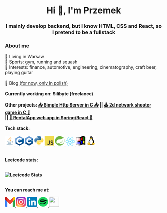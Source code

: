 <h1 align="center">Hi 👋, I'm Przemek</h1>
<h3 align="center">I mainly develop backend, but I know HTML, CSS and React, so I pretend to be a fullstack</h3>

<p><h3>About me</h3></p>
🌆 Living in Warsaw<br>
🏃 Sports: gym, running and squash<br>
🧩 Interests: finance, automotive, engineering, cinematography, craft beer, playing guitar<br>
<br>
📰 Blog <a href="https://kierznowski.pl">(for now, only in polish)</a> 
<br>
<br>
<b>Currently working on:
  Silibyte (freelance)
  <br> <br>
  Other projects:
  <a href="https://github.com/Kierznowski/http_server_in_C">📥 Simple Http Server in C 📤</a> ||
  <a href="https://github.com/Kierznowski/2D-shooter-game">🕹️ 2d network shooter game in C 🔫</a> <br> || 
  <a href="https://github.com/Kierznowski/rental-app">🏢 RentalApp web app in Spring/React 🏡</a> 
  

<br>
<br>
<b>Tech stack:</b>
<br> <br>
<a href="https://www.java.com" target="_blank" rel="noreferrer"> <img src="images/Java_logo_logo.webp" alt="java" height="30"/> </a>
<a href="https://en.wikipedia.org/wiki/C_(programming_language)" target="_blank" rel="noreferrer"> <img src="images/C.png" alt="c" height="30"/> </a>
<a href="https://en.wikipedia.org/wiki/C%2B%2B)" target="_blank" rel="noreferrer"> <img src="images/C++.png" alt="c++" height="30"/> </a>
<a href="https://www.python.org" target="_blank" rel="noreferrer"> <img src="images/Python-logo-notext.svg.png" alt="python" width="30" height="30"/> </a>
<a href="https://developer.mozilla.org/en-US/docs/Web/JavaScript" target="_blank" rel="noreferrer"> <img src="images/JavaScript-logo.png" alt="javascript" width="30"/> </a>
<a href="https://spring.io/" target="_blank" rel="noreferrer"> <img src="images/Spring_Boot.svg.png" alt="spring" width="30" height="30"/> </a>  
<a href="https://react.dev" target="_blank" rel="noreferrer"> <img src="images/React.svg" alt="react" width="30"/> </a>
<a href="https://www.microsoft.com/" target="_blank" rel="noreferrer"> <img src="images/Windows.png" alt="Windows" width="30" height="30"/> </a>
<a href="https://www.linux.org/" target="_blank" rel="noreferrer"> <img src="https://raw.githubusercontent.com/devicons/devicon/master/icons/linux/linux-original.svg" alt="linux" width="30" height="30"/> </a>
<br>
<br>
<br>
<b>Leetcode stats:</b> </br> </br>

![Leetcode Stats](https://leetcard.jacoblin.cool/Kierznowski?ext=heatmap)

<br>
<b>You can reach me at:</b>
<br>
<p align="left"> 
<a href="mailto:przemek.kierznowski@gmail.com" target="_blank" rel="noreferrer"> <picture> <img src="images/Gmail_icon_(2020).svg.png" width="32" height="32" /> </picture> </a>
<a href="http://www.instagram.com/kierznowski" target="_blank" rel="noreferrer"> <picture> <img src="images/Instagram_logo_2016.svg.webp" width="32" height="32" /> </picture> </a> 
<a href="https://www.linkedin.com/in/kierznowski" target="_blank" rel="noreferrer"> <picture> <img src="images/LinkedIn_icon.svg.png" width="32" height="32" /> </picture> </a>
<a href="https://open.spotify.com/user/11153992106?si=5daaea3528834c2d" target="_blank" rel="noreferrer"> <picture> <img src="images/Spotify_icon.svg.png" width="32" height="32" /> </picture> </a>
<a href="https://www.github.com/kierznowski" target="_blank" rel="noreferrer"> <picture> <source media="(prefers-color-scheme: dark)" srcset="https://raw.githubusercontent.com/danielcranney/readme-generator/main/public/icons/socials/github-dark.svg" /> <source media="(prefers-color-scheme: light)" srcset="https://raw.githubusercontent.com/danielcranney/readme-generator/main/public/icons/socials/github.svg" /> <img src="https://raw.githubusercontent.com/danielcranney/readme-generator/main/public/icons/socials/github.svg" width="32" height="32" /> </picture> </a></p>

